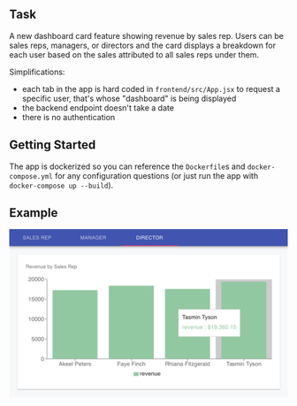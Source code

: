 ## Task

A new dashboard card feature showing revenue by sales rep. Users can be sales reps, managers, or directors and the card displays a breakdown for each user based on the sales attributed to all sales reps under them.

Simplifications:
- each tab in the app is hard coded in `frontend/src/App.jsx` to request a specific user, that's whose "dashboard" is being displayed
- the backend endpoint doesn't take a date
- there is no authentication

## Getting Started
The app is dockerized so you can reference the `Dockerfile`s and `docker-compose.yml` for any configuration questions (or just run the app with `docker-compose up --build`).

## Example

![design spec](example.png)
